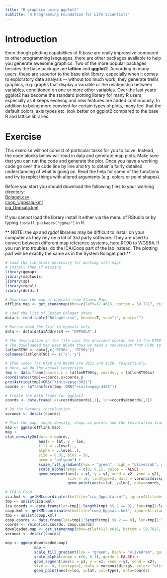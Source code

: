```yaml
---
title: "R graphics using ggplot2"
subtitle: "R Programming Foundation for Life Scientists"
---
```


# Introduction

Even though plotting capabilities of R base are really impressive compared to 
other programming languages, there are other packages available to help you generate
awesome graphics. Two of the more popular packages besides the base
package are **lattice** and **ggplot2**. According to many users, these are superior to
the base plot library, especially when it comes to exploratory data analysis --
without too much work, they generate trellis graphics, e.g. graphs that display a
variable or the relationship between variables, conditioned on one or
more other variables. Over the last years ggplot2 has become the
standard plotting library for many R users, especially as it keeps
evolving and new features are added continuously. In addition to being more
convient for certain types of plots, many feel that the default
colors, axis types etc. look better on ggplot2 compared to the base R
and lattice libraries.

# Exercise

This exercise will not consist of particular tasks for you to solve.
Instead, the code blocks below will read in data and generate map
plots. Make sure that you can run the code and generate the plot. Once
you have a working code go over the code line by line and try to
obtain a fairly detailed understanding of what is going on. Read the
help for some of the functions and try to replot things with altered arguments (e.g. colors or point shapes).

Before you start you should download the following files to your
working directory:  
[Bolaget.csv](../files/Bolaget.csv)  
[coop_Uppsala.kml](../files/coop_Uppsala.kml)  
[ica_Uppsala.kml](../files/ica_Uppsala.kml)  

If you cannot load the library install it either via the menu of
RStudio or by typing `install.packages("ggmap")` in R.

** NOTE: the *sp* and *rgdal* libraries may be difficult to install on your computer as they rely on a lot of 3rd party software. They are used to convert between
different map reference systems, here RT90 to WGS84. If you run into troubles, do the ICA/Coop part of the lab instead. The plotting part will be exactly the same as
in the System Bolaget part.**

```R
# Load the libraries necessary for working with maps
# Install them if missing
library(ggmap)
library(maptools)
library(sp)
library(rgdal)
library(deldir)

# Download the map of Uppsala from Stamen Maps
offline.map <- get_stamenmap(bbox=c(left=17.4616, bottom = 59.7817, right=17.8358, top=59.9014), zoom=12, maptype='toner')

# Load the list of System Bolaget shops
data <- read.table("Bolaget.csv", header=T, sep=";", quote="")

# Narrow down the list to Uppsala only
data <- data[data$Address4 == "UPPSALA",]

# The description in the file says the provided coords are in the RT90 datum.
# The downloaded map uses WGS84 thus we need a conversion from RT90 to WGS84:
latlonRT90 <- data[,c('RT90x', 'RT90y')]
colnames(latlonRT90) <- c('x','y')

# EPSG codes for RT90 and WGS84 are 3021 and 4326, respectively.
# Here, we do the actual conversion
tmp <- data.frame(coords.x = latlonRT90$y, coords.y = latlonRT90$x)
coordinates(tmp)=~coords.x+coords.y
proj4string(tmp)=CRS("+init=epsg:3021")
coords <- spTransform(tmp, CRS("+init=epsg:4326"))

# Create the data frame for ggplot2
coords <- data.frame(lat=coords@coords[,1], lon=coords@coords[,2])

# Do the Voronoi tesseleation
voronoi <- deldir(coords)

# Plot the map, shops density, shops as points and the tesselation lines.
map <- ggmap(offline.map)
map +
stat_density2d(data = coords,
	           aes(x = lat, y = lon,
			   fill = ..level..,
			   alpha = ..level..),
			   size = 0.01, bins = 50,
			   geom = "polygon") +
			   scale_fill_gradient(low = "green", high = "olivedrab", guide = FALSE) +
			   scale_alpha(range = c(0, 0.1), guide = FALSE) +
			   geom_segment(aes(x = x1, y = y1, xend = x2, yend = y2),
			                size = .6, linetype=2, data = voronoi$dirsgs, color= "olivedrab") +
							geom_point(aes(x=lat, y=lon), data=coords, color='olivedrab')
```  

```R
# ICA & Coop
ica.kml <- getKMLcoordinates(kmlfile="ica_Uppsala.kml", ignoreAltitude=T)
tmp <- unlist(ica.kml)
ica.coords <- data.frame(lat=tmp[1:length(tmp) %% 2 == 0], lon=tmp[1:length(tmp) %% 2 == 1], type='ica')
coop.kml <- getKMLcoordinates(kmlfile="coop_Uppsala.kml", ignoreAltitude=T)
tmp <- unlist(coop.kml)
coop.coords <- data.frame(lat=tmp[1:length(tmp) %% 2 == 0], lon=tmp[1:length(tmp) %% 2 == 1], type='coop')
coords <- rbind(ica.coords, coop.coords)
downloaded.map <- get_stamenmap(bbox=c(left=17.4616, bottom = 59.7817, right=17.8358, top=59.9014), zoom=12)
voronoi <- deldir(coords)

map <- ggmap(downloaded.map)
	         map +
			 scale_fill_gradient(low = "green", high = "olivedrab", guide = FALSE) +
			 scale_alpha(range = c(0, 0.1), guide = FALSE) +
			 geom_segment(aes(x = y1, y = x1, xend = y2, yend = x2),
			 size = .4, linetype=1, data = voronoi$dirsgs, color= "olivedrab") +
			 geom_point(aes(x=lon, y=lat, col=type), data=coords)
```
